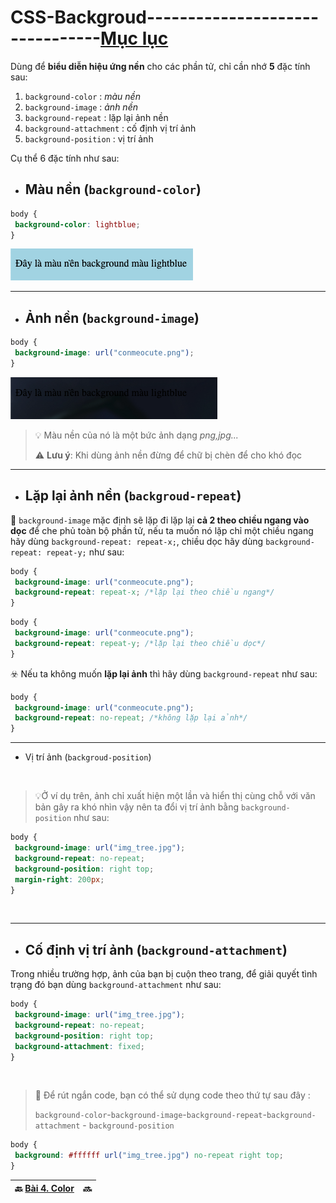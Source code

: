# CSS-Backgroud--------------------------------[Mục lục](https://github.com/Zenfection/CSS)

Dùng để **biểu diễn hiệu ứng nền** cho các phần tử, chỉ cần nhớ **5** đặc tính sau:

1. `background-color` : *màu nền*
2. `background-image` : *ảnh nền*
3. `background-repeat` : lặp lại ảnh nền
4. `background-attachment` : cố định vị trí ảnh
5. `background-position` : vị trí ảnh

Cụ thể 6 đặc tính như sau:

- ## **Màu nền** (`background-color`)

```css
body {
 background-color: lightblue;
}
```

![Ảnh chụp Màn hình 2021-01-06 lúc 18.14.32.png](https://raw.githubusercontent.com/Zenfection/Image/master/2021/01/06-18-15-07-A%CC%89nh%20chu%CC%A3p%20Ma%CC%80n%20hi%CC%80nh%202021-01-06%20lu%CC%81c%2018.14.32.png)

---

- ## **Ảnh nền** (`background-image`)

```css
body {
 background-image: url("conmeocute.png");
}
```

![Ảnh chụp Màn hình 2021-01-06 lúc 18.17.34.png](https://raw.githubusercontent.com/Zenfection/Image/master/2021/01/06-18-17-41-A%CC%89nh%20chu%CC%A3p%20Ma%CC%80n%20hi%CC%80nh%202021-01-06%20lu%CC%81c%2018.17.34.png)

> 💡 Màu nền của nó là một bức ảnh dạng *png,jpg...*
> 
> ⚠️ **Lưu ý**: Khi dùng ảnh nền đừng để chữ bị chèn để cho khó đọc

---

- ## **Lặp lại ảnh nền** (`backgroud-repeat`)

💊 `background-image` mặc định sẽ lặp đi lặp lại **cả 2 theo chiều ngang vào dọc** để che phủ toàn bộ phần tử, nếu ta muốn nó lặp chỉ một chiều ngang hãy dùng `background-repeat: repeat-x;`, chiều dọc hãy dùng `background-repeat: repeat-y;` như sau:

```css
body {
 background-image: url("conmeocute.png");
 background-repeat: repeat-x; /*lặp lại theo chiều ngang*/
}
```

```css
body {
 background-image: url("conmeocute.png");
 background-repeat: repeat-y; /*lặp lại theo chiều dọc*/
}
```

☣️ Nếu ta không muốn **lặp lại ảnh** thì hãy dùng `background-repeat` như sau:

```css
body {
 background-image: url("conmeocute.png");
 background-repeat: no-repeat; /*không lặp lại ảnh*/
}
```

---

- Vị trí ảnh (`backgroud-position`)

<img title="" src="https://st.quantrimang.com/photos/image/2018/06/15/html-anh-nen.jpg" alt="" width="338">

>  💡Ở ví dụ trên, ảnh chỉ xuất hiện một lần và hiển thị cùng chỗ với văn bản gây ra khó nhìn vậy nên ta đổi vị trí ảnh bằng `background-position` như sau:

```css
body {
 background-image: url("img_tree.jpg");
 background-repeat: no-repeat;
 background-position: right top;
 margin-right: 200px;
}
```

<img src="https://st.quantrimang.com/photos/image/2018/06/15/html-anh-nen-1.jpg" title="" alt="" width="521">

---

- ## **Cố định vị trí ảnh** (`background-attachment`)

Trong nhiều trường hợp, ảnh của bạn bị cuộn theo trang, để giải quyết tình trạng đó bạn dùng `background-attachment` như sau:

```css
body {
 background-image: url("img_tree.jpg");
 background-repeat: no-repeat;
 background-position: right top;
 background-attachment: fixed;
}
```

<img title="" src="https://st.quantrimang.com/photos/image/2018/06/15/html-anh-nen-cuon-trang.jpg" alt="" width="519">

> 💊 Để rút ngắn code, bạn có thể sử dụng code theo thứ tự sau đây :
> 
> `background-color`-`background-image`-`background-repeat`-`background-attachment` - `background-position`

```css
body {
 background: #ffffff url("img_tree.jpg") no-repeat right top;
}
```

| 🔙 [Bài 4. Color](https://github.com/Zenfection/CSS/blob/master/BasicCSS/4.Color.md) | 🔜  |
| -------------------------------------------------------------------------------------------- | --- |